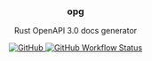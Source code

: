<p align="center">
    <h3 align="center">opg</h3>
    <p align="center">Rust OpenAPI 3.0 docs generator</p>
    <p align="center">
        <a href="/LICENSE">
            <img alt="GitHub" src="https://img.shields.io/github/license/Rexagon/opg?style=for-the-badge" />
        </a>
        <a href="https://github.com/Rexagon/opg/actions?query=workflow%3Amaster">
            <img alt="GitHub Workflow Status" src="https://img.shields.io/github/workflow/status/Rexagon/opg/master?style=for-the-badge" />
        </a>
    </p>
</p>
